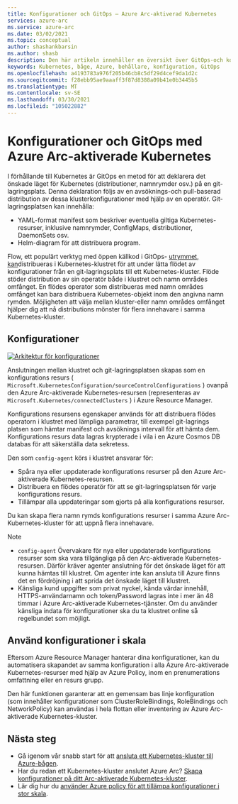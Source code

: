 ```yaml
---
title: Konfigurationer och GitOps – Azure Arc-aktiverad Kubernetes
services: azure-arc
ms.service: azure-arc
ms.date: 03/02/2021
ms.topic: conceptual
author: shashankbarsin
ms.author: shasb
description: Den här artikeln innehåller en översikt över GitOps-och konfigurations funktionerna i Azure Arc Enabled Kubernetes.
keywords: Kubernetes, båge, Azure, behållare, konfiguration, GitOps
ms.openlocfilehash: a4193783a976f205b46cb8c5df29d4cef9da1d2c
ms.sourcegitcommit: f28ebb95ae9aaaff3f87d8388a09b41e0b3445b5
ms.translationtype: MT
ms.contentlocale: sv-SE
ms.lasthandoff: 03/30/2021
ms.locfileid: "105022882"
---
```

# <a name="configurations-and-gitops-with-azure-arc-enabled-kubernetes"></a>Konfigurationer och GitOps med Azure Arc-aktiverade Kubernetes

I förhållande till Kubernetes är GitOps en metod för att deklarera det önskade läget för Kubernetes (distributioner, namnrymder osv.) på en git-lagringsplats. Denna deklaration följs av en avsöknings-och pull-baserad distribution av dessa klusterkonfigurationer med hjälp av en operatör. Git-lagringsplatsen kan innehålla:
* YAML-format manifest som beskriver eventuella giltiga Kubernetes-resurser, inklusive namnrymder, ConfigMaps, distributioner, DaemonSets osv.
* Helm-diagram för att distribuera program.

Flow, ett populärt verktyg med öppen källkod i GitOps- [utrymmet, kan](https://docs.fluxcd.io/)distribueras i Kubernetes-klustret för att under lätta flödet av konfigurationer från en git-lagringsplats till ett Kubernetes-kluster. Flöde stöder distribution av sin operatör både i klustret och namn områdes omfånget. En flödes operator som distribueras med namn områdes omfånget kan bara distribuera Kubernetes-objekt inom den angivna namn rymden. Möjligheten att välja mellan kluster-eller namn områdes omfånget hjälper dig att nå distributions mönster för flera innehavare i samma Kubernetes-kluster.

## <a name="configurations"></a>Konfigurationer

[![Arkitektur ](./media/conceptual-configurations.png) för konfigurationer](./media/conceptual-configurations.png#lightbox)

Anslutningen mellan klustret och git-lagringsplatsen skapas som en konfigurations resurs ( `Microsoft.KubernetesConfiguration/sourceControlConfigurations` ) ovanpå den Azure Arc-aktiverade Kubernetes-resursen (representeras av `Microsoft.Kubernetes/connectedClusters` ) i Azure Resource Manager. 

Konfigurations resursens egenskaper används för att distribuera flödes operatorn i klustret med lämpliga parametrar, till exempel git-lagrings platsen som hämtar manifest och avsöknings intervall för att hämta dem. Konfigurations resurs data lagras krypterade i vila i en Azure Cosmos DB databas för att säkerställa data sekretess.

Den som `config-agent` körs i klustret ansvarar för:
* Spåra nya eller uppdaterade konfigurations resurser på den Azure Arc-aktiverade Kubernetes-resursen.
* Distribuera en flödes operatör för att se git-lagringsplatsen för varje konfigurations resurs.
* Tillämpar alla uppdateringar som gjorts på alla konfigurations resurser. 

Du kan skapa flera namn rymds konfigurations resurser i samma Azure Arc-Kubernetes-kluster för att uppnå flera innehavare.

> [!NOTE]
> * `config-agent` Övervakare för nya eller uppdaterade konfigurations resurser som ska vara tillgängliga på den Arc-aktiverade Kubernetes-resursen. Därför kräver agenter anslutning för det önskade läget för att kunna hämtas till klustret. Om agenter inte kan ansluta till Azure finns det en fördröjning i att sprida det önskade läget till klustret.
> * Känsliga kund uppgifter som privat nyckel, kända värdar innehåll, HTTPS-användarnamn och token/Password lagras inte i mer än 48 timmar i Azure Arc-aktiverade Kubernetes-tjänster. Om du använder känsliga indata för konfigurationer ska du ta klustret online så regelbundet som möjligt.

## <a name="apply-configurations-at-scale"></a>Använd konfigurationer i skala

Eftersom Azure Resource Manager hanterar dina konfigurationer, kan du automatisera skapandet av samma konfiguration i alla Azure Arc-aktiverade Kubernetes-resurser med hjälp av Azure Policy, inom en prenumerations omfattning eller en resurs grupp. 

Den här funktionen garanterar att en gemensam bas linje konfiguration (som innehåller konfigurationer som ClusterRoleBindings, RoleBindings och NetworkPolicy) kan användas i hela flottan eller inventering av Azure Arc-aktiverade Kubernetes-kluster.

## <a name="next-steps"></a>Nästa steg

* Gå igenom vår snabb start för att [ansluta ett Kubernetes-kluster till Azure-bågen](./quickstart-connect-cluster.md).
* Har du redan ett Kubernetes-kluster anslutet Azure Arc? [Skapa konfigurationer på ditt Arc-aktiverade Kubernetes-kluster](./tutorial-use-gitops-connected-cluster.md).
* Lär dig hur du [använder Azure policy för att tillämpa konfigurationer i stor skala](./use-azure-policy.md).
